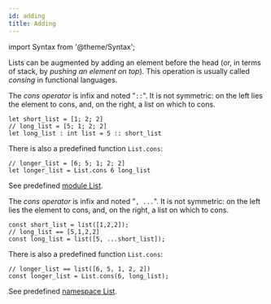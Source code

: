 ```yaml
---
id: adding
title: Adding
---
```


import Syntax from '@theme/Syntax';

Lists can be augmented by adding an element before the head (or, in
terms of stack, by *pushing an element on top*). This operation is
usually called *consing* in functional languages.

<Syntax syntax="cameligo">

The *cons operator* is infix and noted "`::`". It is not symmetric: on
the left lies the element to cons, and, on the right, a list on which
to cons.

```cameligo group=consing
let short_list = [1; 2; 2]
// long_list = [5; 1; 2; 2]
let long_list : int list = 5 :: short_list
```

There is also a predefined function `List.cons`:

```cameligo group=consing
// longer_list = [6; 5; 1; 2; 2]
let longer_list = List.cons 6 long_list
```

See predefined
[module List](../reference/list-reference/?lang=cameligo).

</Syntax>

<Syntax syntax="jsligo">

The *cons operator* is infix and noted "`, ...`". It is not symmetric:
on the left lies the element to cons, and, on the right, a list on
which to cons.

```jsligo group=consing
const short_list = list([1,2,2]);
// long_list == [5,1,2,2]
const long_list = list([5, ...short_list]);
```

There is also a predefined function `List.cons`:

```jsligo group=consing
// longer_list == list([6, 5, 1, 2, 2])
const longer_list = List.cons(6, long_list);
```

See predefined
[namespace List](../reference/list-reference/?lang=jsligo).

</Syntax>
